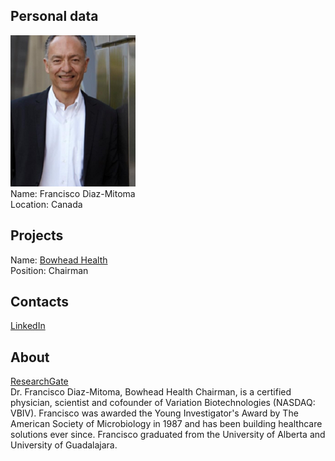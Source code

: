 ## Personal data
![francisco diaz-mitoma photo](photo/francisco_diaz-mitoma.png)  
Name:   Francisco Diaz-Mitoma  
Location: Canada
## Projects 
Name: [Bowhead Health](../projects/bowhead_health.md)  
Position: Chairman   
## Contacts
[LinkedIn](https://www.linkedin.com/in/dr-francisco-diaz-mitoma-3237687/)    
## About
[ResearchGate](https://www.researchgate.net/profile/Francisco_Diaz-Mitoma)  
Dr. Francisco Diaz-Mitoma, Bowhead Health Chairman, is a certified physician, scientist and cofounder of Variation Biotechnologies (NASDAQ: VBIV). Francisco was awarded the Young Investigator's Award by The American Society of Microbiology in 1987 and has been building healthcare solutions ever since. Francisco graduated from the University of Alberta and University of Guadalajara.
